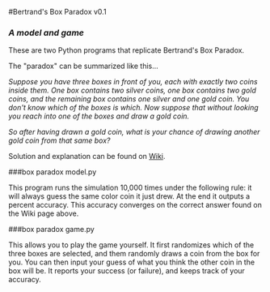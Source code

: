 #Bertrand's Box Paradox v0.1
### *A model and game*

These are two Python programs that replicate Bertrand's Box Paradox.

The "paradox" can be summarized like this...

*Suppose you have three boxes in front of you, each with exactly two coins inside them. One box contains two silver coins, one box contains two gold coins, and the remaining box contains one silver and one gold coin. You don't know which of the boxes is which. Now suppose that without looking you reach into one of the boxes and draw a gold coin.*

*So after having drawn a gold coin, what is your chance of drawing another gold coin from that same box?*

Solution and explanation can be found on [Wiki](https://en.wikipedia.org/wiki/Bertrand%27s_box_paradox).

###box paradox model.py

This program runs the simulation 10,000 times under the following rule: it will always guess the same color coin it just drew. At the end it outputs a percent accuracy. This accuracy converges on the correct answer found on the Wiki page above.

###box paradox game.py

This allows you to play the game yourself. It first randomizes which of the three boxes are selected, and them randomly draws a coin from the box for you. You can then input your guess of what you think the other coin in the box will be. It reports your success (or failure), and keeps track of your accuracy.